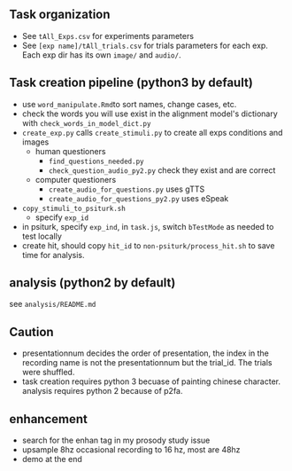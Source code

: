 ## Task organization
+ See `tAll_Exps.csv` for experiments parameters
+ See `[exp name]/tAll_trials.csv` for trials parameters for each exp. Each exp dir has its own `image/` and `audio/`.

## Task creation pipeline (python3 by default)
+ use `word_manipulate.Rmd`to sort names, change cases, etc.
+ check the words you will use exist in the alignment model's dictionary with `check_words_in_model_dict.py`
+ `create_exp.py` calls `create_stimuli.py` to create all exps conditions and images 
  + human questioners
    + `find_questions_needed.py`
    + `check_question_audio_py2.py` check they exist and are correct
  + computer questioners
    + `create_audio_for_questions.py` uses gTTS 
    + `create_audio_for_questions_py2.py` uses eSpeak
+ `copy_stimuli_to_psiturk.sh`
  + specify `exp_id`
+ in psiturk, specify `exp_ind`, in `task.js`, switch `bTestMode` as needed to test locally
+ create hit, should copy `hit_id` to `non-psiturk/process_hit.sh` to save time for analysis. 

## analysis (python2 by default)
see `analysis/README.md`


## Caution
+ presentationnum decides the order of presentation, the index in the recording name is not the presentationnum but the trial_id. The trials were shuffled. 
+ task creation requires python 3 becuase of painting chinese character. analysis requires python 2 because of p2fa. 

## enhancement
+ search for the enhan tag in my prosody study issue
+ upsample 8hz occasional recording to 16 hz, most are 48hz
+ demo at the end


